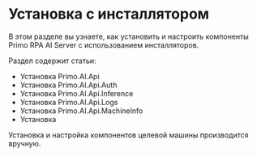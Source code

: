 # Установка с инсталлятором

В этом разделе вы узнаете, как установить и настроить компоненты Primo RPA AI Server с использованием инсталляторов.

Раздел содержит статьи:
* Установка Primo.AI.Api
* Установка Primo.AI.Api.Auth
* Установка Primo.AI.Api.Inference
* Установка Primo.AI.Api.Logs
* Установка Primo.AI.Api.MachineInfo
* Установка 

Установка и настройка компонентов целевой машины производится вручную.
